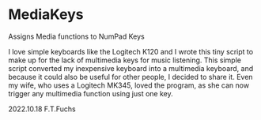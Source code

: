 # MediaKeys
Assigns Media functions to NumPad Keys

I love simple keyboards like the Logitech K120 and I wrote this tiny script to make up for the lack of multimedia keys for music listening. This simple script converted my inexpensive keyboard into a multimedia keyboard, and because it could also be useful for other people, I decided to share it. Even my wife, who uses a Logitech MK345, loved the program, as she can now trigger any multimedia function using just one key.

2022.10.18 F.T.Fuchs
